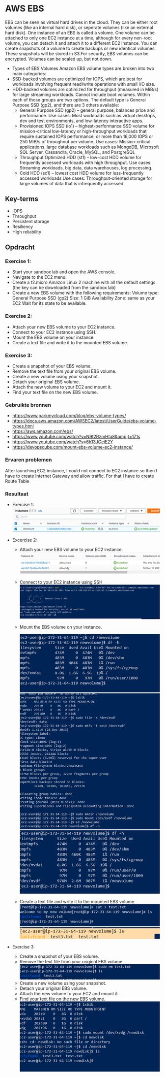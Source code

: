 # AWS EBS
EBS can be seen as virtual hard drives in the cloud. They can be either root volumes (like an internal hard disk), or seperate volumes (like an external hard disk). One instance of an EBS is called a volume. One volume can be attached to only one EC2 instance at a time, although for every non-root volume, you can detach it and attach it to a different EC2 instance.
You can create snapshots of a volume to create backups or new identical volumes. These snapshots will be stored in S3.For security, EBS volumes can be encrypted. Volumes can be scaled up, but not down.
- Types of EBS Volumes
  Amazon EBS volume types are broken into two main categories: 
- SSD-backed volumes are optimized for IOPS, which are best for workloads involving frequent read/write operations with small I/O size.
- HDD-backed volumes are optimized for throughput (measured in MiB/s) for large streaming workloads. Cannot include boot volumes.
  Within each of those groups are two options. The default type is General Purpose SSD (gp2), and there are 3 others available:
    - General Purpose SSD (gp2) – general purpose, balances price and performance.
      Use cases: Most workloads such as virtual desktops, dev and test environments, and low-latency interactive apps.
    - Provisioned IOPS SSD (io1) – highest-performance SSD volume for mission-critical low-latency or high-throughput workloads that require sustained IOPS performance, or more than 16,000 IOPS or 250 MiB/s of throughout per volume.
       Use cases: Mission-critical applications, large database workloads such as MongoDB, Microsoft SQL Server, Cassandra, Oracle, MySQL, and PostgreSQL
    - Throughput Optimized HDD (st1) – low-cost HDD volume for frequently accessed workloads with high throughput.
      Use cases: Streaming workloads, big data, data warehouses, log processing.
    - Cold HDD (sc1) – lowest cost HDD volume for less-frequently accessed workloads
      Use cases: Throughput-oriented storage for large volumes of data that is infrequently accessed


## Key-terms
- IOPS 
- Throughput
- Persistent storage
- Resiliency
- High reliability

## Opdracht
### Exercise 1:
   - Start your sandbox lab and open the AWS console.
   - Navigate to the EC2 menu.
   - Create a t2.micro Amazon Linux 2 machine with all the default settings (the key can be downloaded from the sandbox lab)
   - Create a new EBS volume with the following requirements:
      Volume type: General Purpose SSD (gp2)
      Size: 1 GiB
      Availability Zone: same as your EC2
      Wait for its state to be available.

### Exercise 2:
   - Attach your new EBS volume to your EC2 instance.
   - Connect to your EC2 instance using SSH.
   - Mount the EBS volume on your instance.
   - Create a text file and write it to the mounted EBS volume.

### Exercise 3:
  - Create a snapshot of your EBS volume.
  - Remove the text file from your original EBS volume.
  - Create a new volume using your snapshot.
  - Detach your original EBS volume.
  - Attach the new volume to your EC2 and mount it.
  - Find your text file on the new EBS volume.

### Gebruikte bronnen
- https://www.parkmycloud.com/blog/ebs-volume-types/
- https://docs.aws.amazon.com/AWSEC2/latest/UserGuide/ebs-volume-types.html
- https://aws.amazon.com/ebs/
- https://www.youtube.com/watch?v=N9t2RzmHta8&amp;t=171s
- https://www.youtube.com/watch?v=6h13JGeiE2Y
- https://devopscube.com/mount-ebs-volume-ec2-instance/

### Ervaren problemen
After launching EC2 instance, I could not connect to EC2 instance so then I have to create Internet Gateway and allow traffic. For that I have to create Route Table 

### Resultaat
- Exercise 1:
    ![alt_text](https://github.com/techgrounds/cloud-6-repo-rupaliBC/blob/main/00_includes/ebs11.png)

- Excercise 2:
  - Attach your new EBS volume to your EC2 instance.
    ![alt_text](https://github.com/techgrounds/cloud-6-repo-rupaliBC/blob/main/00_includes/volume.png)
  - Connect to your EC2 instance using SSH
    ![alt_text](https://github.com/techgrounds/cloud-6-repo-rupaliBC/blob/main/00_includes/connectssh.png)
  - Mount the EBS volume on your instance.
 
    ![alt_text](https://github.com/techgrounds/cloud-6-repo-rupaliBC/blob/main/00_includes/newvolume.png)
    ![alt_text](https://github.com/techgrounds/cloud-6-repo-rupaliBC/blob/main/00_includes/ebs1.png)
    ![alt_text](https://github.com/techgrounds/cloud-6-repo-rupaliBC/blob/main/00_includes/ebs2.png)

  - Create a text file and write it to the mounted EBS volume.
     ![alt_text](https://github.com/techgrounds/cloud-6-repo-rupaliBC/blob/main/00_includes/ebstext.png)
     ![alt_text](https://github.com/techgrounds/cloud-6-repo-rupaliBC/blob/main/00_includes/ebsls.png)

- Exercise 3:
  - Create a snapshot of your EBS volume.
  - Remove the text file from your original EBS volume.
    ![alt_text](https://github.com/techgrounds/cloud-6-repo-rupaliBC/blob/main/00_includes/removefileebs.png)
  - Create a new volume using your snapshot.
  - Detach your original EBS volume.
  - Attach the new volume to your EC2 and mount it.
  - Find your text file on the new EBS volume.
   ![alt_text](https://github.com/techgrounds/cloud-6-repo-rupaliBC/blob/main/00_includes/lastebs.png)
   
 
   
  







